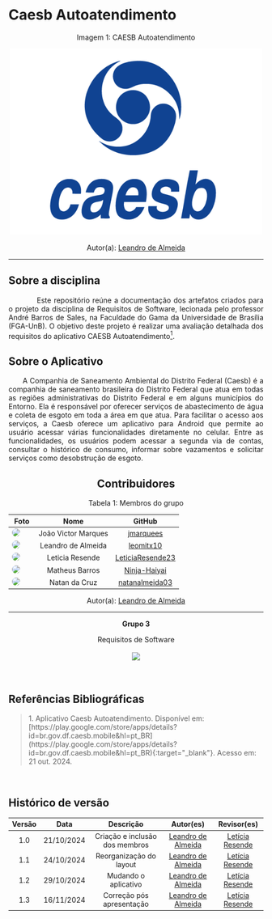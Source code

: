 # Caesb Autoatendimento

<center>Imagem 1: CAESB Autoatendimento</center>

<p align="center">
    <img src="assets/caesblogo.png" width="500">
</p>

<center>
 Autor(a): <a href="https://github.com/leomitx10" target = "_blank">Leandro de Almeida</a></h6>
</center>

<hr/>

## Sobre a disciplina

<p align="justify">&emsp;&emsp;  Este repositório reúne a documentação dos artefatos criados para o projeto da disciplina de Requisitos de Software, lecionada pelo professor André Barros de Sales, na Faculdade do Gama da Universidade de Brasília (FGA-UnB). O objetivo deste projeto é realizar uma avaliação detalhada dos requisitos do aplicativo CAESB Autoatendimento<a href="#1"><sup>1</sup></a>.</p>

## Sobre o Aplicativo

<p align="justify">&emsp;&emsp;A Companhia de Saneamento Ambiental do Distrito Federal (Caesb) é a companhia de saneamento brasileira do Distrito Federal que atua em todas as regiões administrativas do Distrito Federal e em alguns municípios do Entorno. Ela é responsável por oferecer serviços de abastecimento de água e coleta de esgoto em toda a área em que atua. Para facilitar o acesso aos serviços, a Caesb oferece um aplicativo para Android que permite ao usuário acessar várias funcionalidades diretamente no celular. Entre as funcionalidades, os usuários podem acessar a segunda via de contas, consultar o histórico de consumo, informar sobre vazamentos e solicitar serviços como desobstrução de esgoto. </p>

<center>

## Contribuidores

<center>
<figcaption>Tabela 1: Membros do grupo</figcaption>
</center>

|                                                                                          **Foto**                                                                                          |      **Nome**       |                       **GitHub**                        |
| :----------------------------------------------------------------------------------------------------------------------------------------------------------------------------------------: | :-----------------: | :-----------------------------------------------------: |
|    <a href="https://github.com/jmarquees"><img src="https://avatars.githubusercontent.com/u/110431920?v=4" height="auto" width="90" style="border-radius:50%"></a> &nbsp; &nbsp; &nbsp;    | João Victor Marques |        [jmarquees](https://github.com/jmarquees)        |
|    <a href="https://github.com/leomitx10"><img src="https://avatars.githubusercontent.com/u/90487905?v=4" height="auto" width="90" style="border-radius:50%"></a> &nbsp; &nbsp; &nbsp;     | Leandro de Almeida  |        [leomitx10](https://github.com/leomitx10)        |
| <a href="https://github.com/LeticiaResende23"><img src="https://avatars.githubusercontent.com/u/89492943?v=4" height="auto" width="90" style="border-radius:50%"></a> &nbsp; &nbsp; &nbsp; |   Leticia Resende   | [LeticiaResende23](https://github.com/LeticiaResende23) |
|   <a href="https://github.com/Ninja-Haiyai"><img src="https://avatars.githubusercontent.com/u/73038704?v=4" height="auto" width="90" style="border-radius:50%"></a> &nbsp; &nbsp; &nbsp;   |   Matheus Barros    |     [Ninja-Haiyai](https://github.com/Ninja-Haiyai)     |
|  <a href="https://github.com/natanalmeida03"><img src="https://avatars.githubusercontent.com/u/61543235?v=4" height="auto" width="90" style="border-radius:50%"></a> &nbsp; &nbsp; &nbsp;  |    Natan da Cruz    |   [natanalmeida03](https://github.com/natanalmeida03)   |

<center>
 Autor(a): <a href="https://github.com/leomitx10" target = "_blank">Leandro de Almeida</a></h6>
</center>

<hr/>
<p align="center"><b>Grupo 3</b></p>
<p align="center">Requisitos de Software<br /><br />
<a href="https://fga.unb.br" target="_blank"><img width="230"src="https://4.bp.blogspot.com/-0aa6fAFnSnA/VzICtBQgciI/AAAAAAAARn4/SxVsQPFNeE0fxkCPVgMWbhd5qIEAYCMbwCLcB/s1600/unb-gama.png"></a>
</p>

<br>

</center>

## Referências Bibliográficas

</center>

> <p id="1">1. Aplicativo Caesb Autoatendimento. Disponível em: 
>    [https://play.google.com/store/apps/details?id=br.gov.df.caesb.mobile&hl=pt_BR](https://play.google.com/store/apps/details?id=br.gov.df.caesb.mobile&hl=pt_BR){:target="_blank"}. 
>    Acesso em: 21 out. 2024.

</p>

<br>

## Histórico de versão

<center>

| Versão |    Data    |           Descrição            |                     Autor(es)                      |                      Revisor(es)                       |
| :----: | :--------: | :----------------------------: | :------------------------------------------------: | :----------------------------------------------------: |
|  1.0   | 21/10/2024 | Criação e inclusão dos membros | [Leandro de Almeida](https://github.com/leomitx10) | [Letícia Resende](https://github.com/LeticiaResende23) |
|  1.1   | 24/10/2024 |    Reorganização do layout     | [Leandro de Almeida](https://github.com/leomitx10) | [Letícia Resende](https://github.com/LeticiaResende23) |
|  1.2   | 29/10/2024 |      Mudando o aplicativo      | [Leandro de Almeida](https://github.com/leomitx10) | [Letícia Resende](https://github.com/LeticiaResende23) |
|  1.3   | 16/11/2024 |   Correção pós apresentação    | [Leandro de Almeida](https://github.com/leomitx10) | [Letícia Resende](https://github.com/LeticiaResende23) |

</center>